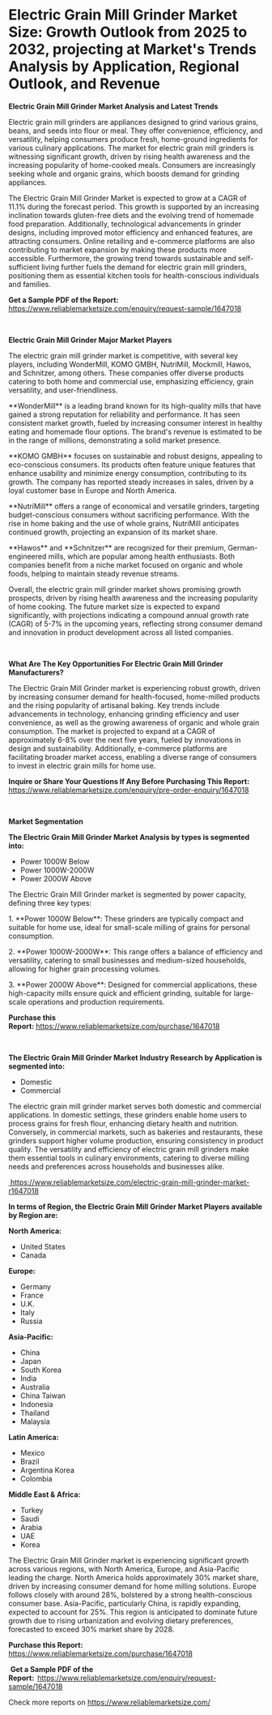 <p><h1>Electric Grain Mill Grinder Market Size: Growth Outlook from 2025 to 2032, projecting at Market's Trends Analysis by Application, Regional Outlook, and Revenue</h1></p><p><strong>Electric Grain Mill Grinder Market Analysis and Latest Trends</strong></p>
<p><p>Electric grain mill grinders are appliances designed to grind various grains, beans, and seeds into flour or meal. They offer convenience, efficiency, and versatility, helping consumers produce fresh, home-ground ingredients for various culinary applications. The market for electric grain mill grinders is witnessing significant growth, driven by rising health awareness and the increasing popularity of home-cooked meals. Consumers are increasingly seeking whole and organic grains, which boosts demand for grinding appliances.</p><p>The Electric Grain Mill Grinder Market is expected to grow at a CAGR of 11.1% during the forecast period. This growth is supported by an increasing inclination towards gluten-free diets and the evolving trend of homemade food preparation. Additionally, technological advancements in grinder designs, including improved motor efficiency and enhanced features, are attracting consumers. Online retailing and e-commerce platforms are also contributing to market expansion by making these products more accessible. Furthermore, the growing trend towards sustainable and self-sufficient living further fuels the demand for electric grain mill grinders, positioning them as essential kitchen tools for health-conscious individuals and families.</p></p>
<p><strong>Get a Sample PDF of the Report:&nbsp;</strong> <a href="https://www.reliablemarketsize.com/enquiry/request-sample/1647018?utm_campaign=3550&utm_medium=2&utm_source=Github&utm_content=ia&utm_term=05042025&utm_id=electric-grain-mill-grinder">https://www.reliablemarketsize.com/enquiry/request-sample/1647018</a></p>
<p>&nbsp;</p>
<p><strong>Electric Grain Mill Grinder Major Market Players</strong></p>
<p><p>The electric grain mill grinder market is competitive, with several key players, including WonderMill, KOMO GMBH, NutriMill, Mockmill, Hawos, and Schnitzer, among others. These companies offer diverse products catering to both home and commercial use, emphasizing efficiency, grain versatility, and user-friendliness.</p><p>**WonderMill** is a leading brand known for its high-quality mills that have gained a strong reputation for reliability and performance. It has seen consistent market growth, fueled by increasing consumer interest in healthy eating and homemade flour options. The brand's revenue is estimated to be in the range of millions, demonstrating a solid market presence.</p><p>**KOMO GMBH** focuses on sustainable and robust designs, appealing to eco-conscious consumers. Its products often feature unique features that enhance usability and minimize energy consumption, contributing to its growth. The company has reported steady increases in sales, driven by a loyal customer base in Europe and North America.</p><p>**NutriMill** offers a range of economical and versatile grinders, targeting budget-conscious consumers without sacrificing performance. With the rise in home baking and the use of whole grains, NutriMill anticipates continued growth, projecting an expansion of its market share.</p><p>**Hawos** and **Schnitzer** are recognized for their premium, German-engineered mills, which are popular among health enthusiasts. Both companies benefit from a niche market focused on organic and whole foods, helping to maintain steady revenue streams.</p><p>Overall, the electric grain mill grinder market shows promising growth prospects, driven by rising health awareness and the increasing popularity of home cooking. The future market size is expected to expand significantly, with projections indicating a compound annual growth rate (CAGR) of 5-7% in the upcoming years, reflecting strong consumer demand and innovation in product development across all listed companies.</p></p>
<p>&nbsp;</p>
<p><strong>What Are The Key Opportunities For Electric Grain Mill Grinder Manufacturers?</strong></p>
<p><p>The Electric Grain Mill Grinder market is experiencing robust growth, driven by increasing consumer demand for health-focused, home-milled products and the rising popularity of artisanal baking. Key trends include advancements in technology, enhancing grinding efficiency and user convenience, as well as the growing awareness of organic and whole grain consumption. The market is projected to expand at a CAGR of approximately 6-8% over the next five years, fueled by innovations in design and sustainability. Additionally, e-commerce platforms are facilitating broader market access, enabling a diverse range of consumers to invest in electric grain mills for home use.</p></p>
<p><strong>Inquire or Share Your Questions If Any Before Purchasing This Report:</strong> <a href="https://www.reliablemarketsize.com/enquiry/pre-order-enquiry/1647018?utm_campaign=3550&utm_medium=2&utm_source=Github&utm_content=ia&utm_term=05042025&utm_id=electric-grain-mill-grinder">https://www.reliablemarketsize.com/enquiry/pre-order-enquiry/1647018</a></p>
<p>&nbsp;</p>
<p><strong>Market Segmentation</strong></p>
<p><strong>The Electric Grain Mill Grinder Market Analysis by types is segmented into:</strong></p>
<p><ul><li>Power 1000W Below</li><li>Power 1000W-2000W</li><li>Power 2000W Above</li></ul></p>
<p><p>The Electric Grain Mill Grinder market is segmented by power capacity, defining three key types: </p><p>1. **Power 1000W Below**: These grinders are typically compact and suitable for home use, ideal for small-scale milling of grains for personal consumption.</p><p>2. **Power 1000W-2000W**: This range offers a balance of efficiency and versatility, catering to small businesses and medium-sized households, allowing for higher grain processing volumes.</p><p>3. **Power 2000W Above**: Designed for commercial applications, these high-capacity mills ensure quick and efficient grinding, suitable for large-scale operations and production requirements.</p></p>
<p><strong>Purchase this Report:&nbsp;</strong><a href="https://www.reliablemarketsize.com/purchase/1647018?utm_campaign=3550&utm_medium=2&utm_source=Github&utm_content=ia&utm_term=05042025&utm_id=electric-grain-mill-grinder">https://www.reliablemarketsize.com/purchase/1647018</a></p>
<p>&nbsp;</p>
<p><strong>The Electric Grain Mill Grinder Market Industry Research by Application is segmented into:</strong></p>
<p><ul><li>Domestic</li><li>Commercial</li></ul></p>
<p><p>The electric grain mill grinder market serves both domestic and commercial applications. In domestic settings, these grinders enable home users to process grains for fresh flour, enhancing dietary health and nutrition. Conversely, in commercial markets, such as bakeries and restaurants, these grinders support higher volume production, ensuring consistency in product quality. The versatility and efficiency of electric grain mill grinders make them essential tools in culinary environments, catering to diverse milling needs and preferences across households and businesses alike.</p></p>
<p><a href="https://www.reliablemarketsize.com/electric-grain-mill-grinder-market-r1647018?utm_campaign=3550&utm_medium=2&utm_source=Github&utm_content=ia&utm_term=05042025&utm_id=electric-grain-mill-grinder">&nbsp;https://www.reliablemarketsize.com/electric-grain-mill-grinder-market-r1647018</a></p>
<p><strong>In terms of Region, the Electric Grain Mill Grinder Market Players available by Region are:</strong></p>
<p>
    <p> <strong> North America: </strong>
        <ul>
            <li>United States</li>
            <li>Canada</li>
        </ul>
        </p> 
    <p> <strong> Europe: </strong>
        <ul>
            <li>Germany</li>
            <li>France</li>
            <li>U.K.</li>
            <li>Italy</li>
            <li>Russia</li>
        </ul>
        </p> 
    <p> <strong> Asia-Pacific: </strong>
        <ul>
            <li>China</li>
            <li>Japan</li>
            <li>South Korea</li>
            <li>India</li>
            <li>Australia</li>
            <li>China Taiwan</li>
            <li>Indonesia</li>
            <li>Thailand</li>
            <li>Malaysia</li>
        </ul>
        </p> 
    <p> <strong> Latin America: </strong>
        <ul>
            <li>Mexico</li>
            <li>Brazil</li>
            <li>Argentina Korea</li>
            <li>Colombia</li>
        </ul>
        </p> 
    <p> <strong> Middle East & Africa: </strong>
        <ul>
            <li>Turkey</li>
            <li>Saudi</li>
            <li>Arabia</li>
            <li>UAE</li>
            <li>Korea</li>
        </ul>
    </p>
    </p>
<p><p>The Electric Grain Mill Grinder market is experiencing significant growth across various regions, with North America, Europe, and Asia-Pacific leading the charge. North America holds approximately 30% market share, driven by increasing consumer demand for home milling solutions. Europe follows closely with around 28%, bolstered by a strong health-conscious consumer base. Asia-Pacific, particularly China, is rapidly expanding, expected to account for 25%. This region is anticipated to dominate future growth due to rising urbanization and evolving dietary preferences, forecasted to exceed 30% market share by 2028.</p></p>
<p><strong>Purchase this Report: </strong><a href="https://www.reliablemarketsize.com/purchase/1647018?utm_campaign=3550&utm_medium=2&utm_source=Github&utm_content=ia&utm_term=05042025&utm_id=electric-grain-mill-grinder">https://www.reliablemarketsize.com/purchase/1647018</a></p>
<p>&nbsp;<strong>Get a Sample PDF of the Report:&nbsp;&nbsp;</strong><a href="https://www.reliablemarketsize.com/enquiry/request-sample/1647018?utm_campaign=3550&utm_medium=2&utm_source=Github&utm_content=ia&utm_term=05042025&utm_id=electric-grain-mill-grinder">https://www.reliablemarketsize.com/enquiry/request-sample/1647018</a></p>
<p><strong></strong></p>
<p>Check more reports on <a href="https://www.reliablemarketsize.com/?utm_campaign=3550&utm_medium=2&utm_source=Github&utm_content=ia&utm_term=05042025&utm_id=electric-grain-mill-grinder">https://www.reliablemarketsize.com/</a></p>